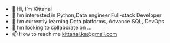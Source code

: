 - 👋 Hi, I’m Kittanai 
- 👀 I’m interested in Python,Data engineer,Full-stack Developer
- 🌱 I’m currently learning Data platforms, Advance SQL, DevOps
- 💞️ I’m looking to collaborate on ...
- 📫 How to reach me kittanai.ka@gmail.com

<!---
aninz123/aninz123 is a ✨ special ✨ repository because its `README.md` (this file) appears on your GitHub profile.
You can click the Preview link to take a look at your changes.
--->
